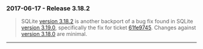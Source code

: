 ### 2017\-06\-17 \- Release 3\.18\.2


> SQLite [version 3\.18\.2](releaselog/3_18_2.html) is another backport of a bug fix found
> in SQLite [version 3\.19\.0](releaselog/3_19_0.html), specifically the fix for
> ticket [61fe9745](https://sqlite.org/src/info/61fe9745). Changes
> against [version 3\.18\.0](releaselog/3_18_0.html) are minimal.



---

